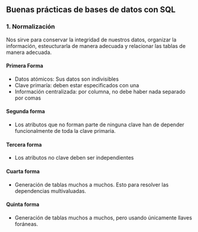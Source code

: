 ## Buenas prácticas de bases de datos con SQL
### 1. Normalización
Nos sirve para conservar la integridad de nuestros datos, organizar la información, esteucturarla de manera adecuada y relacionar las tablas de manera adecuada.

#### Primera Forma
- Datos atómicos: Sus datos son indivisibles
- Clave primaría: deben estar especificados con una
- Información centralizada: por columna, no debe haber nada separado por comas

#### Segunda forma
- Los atributos que no forman parte de ninguna clave han de depender funcionalmente de toda la clave primaria.

#### Tercera forma
- Los atributos no clave deben ser independientes

#### Cuarta forma
- Generación de tablas muchos a muchos. Esto para resolver las dependencias multivaluadas.

#### Quinta forma
- Generación de tablas muchos a muchos, pero usando únicamente llaves foráneas.